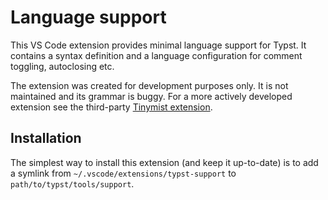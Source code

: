 # Language support
This VS Code extension provides minimal language support for Typst. It contains
a syntax definition and a language configuration for comment toggling,
autoclosing etc.

The extension was created for development purposes only. It is not maintained
and its grammar is buggy. For a more actively developed extension see the
third-party [Tinymist extension](https://github.com/Myriad-Dreamin/tinymist).

## Installation
The simplest way to install this extension (and keep it up-to-date) is to add a
symlink from `~/.vscode/extensions/typst-support` to
`path/to/typst/tools/support`.
